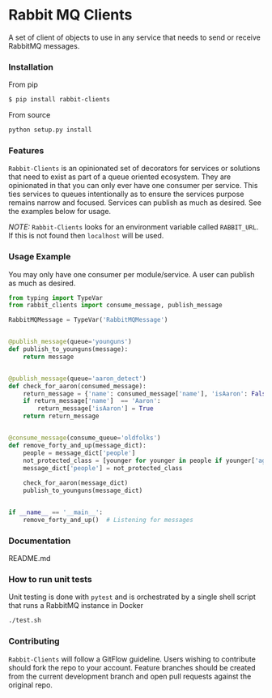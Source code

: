 # Rabbit MQ Clients

A set of client of objects to use in any service that needs to send or receive RabbitMQ messages.

### Installation

From pip

```bash
$ pip install rabbit-clients
```

From source

```python
python setup.py install
```

### Features

```Rabbit-Clients``` is an opinionated set of decorators for services or solutions
that need to exist as part of a queue oriented ecosystem.  They are opinionated in
that you can only ever have one consumer per service.  This ties services
to queues intentionally as to ensure the services purpose remains
narrow and focused.  Services can publish as much as desired.  See the
examples below for usage.

*NOTE:* ```Rabbit-Clients``` looks for an environment variable called ```RABBIT_URL```.
If this is not found then ```localhost``` will be used.

### Usage Example

You may only have one consumer per module/service.  A user can publish as much as desired.

```python
from typing import TypeVar
from rabbit_clients import consume_message, publish_message

RabbitMQMessage = TypeVar('RabbitMQMessage')


@publish_message(queue='younguns')
def publish_to_younguns(message):
    return message


@publish_message(queue='aaron_detect')
def check_for_aaron(consumed_message):
    return_message = {'name': consumed_message['name'], 'isAaron': False}
    if return_message['name']  == 'Aaron':
        return_message['isAaron'] = True
    return return_message


@consume_message(consume_queue='oldfolks')
def remove_forty_and_up(message_dict):
    people = message_dict['people']
    not_protected_class = [younger for younger in people if younger['age'] < 40]
    message_dict['people'] = not_protected_class
    
    check_for_aaron(message_dict)
    publish_to_younguns(message_dict)


if __name__ == '__main__':
    remove_forty_and_up()  # Listening for messages

```

### Documentation

README.md

### How to run unit tests

Unit testing is done with ```pytest``` and is
orchestrated by a single shell script that runs a 
RabbitMQ instance in Docker

```bash
./test.sh
```

### Contributing

```Rabbit-Clients``` will follow a GitFlow guideline.  Users wishing to contribute
should fork the repo to your account.  Feature branches should be created
from the current development branch and open pull requests against the original repo.